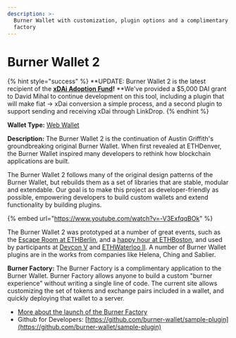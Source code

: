 ```yaml
---
description: >-
  Burner Wallet with customization, plugin options and a complimentary wallet
  factory
---
```


# Burner Wallet 2

{% hint style="success" %}
**UPDATE: Burner Wallet 2 is the latest recipient of the **[**xDAi Adoption Fund**](../../for-developers/grants/#xdai-adoption-fund)!** **We've provided a $5,000 DAI grant to David Mihal to continue development on this tool, including a plugin that will make fiat -> xDai conversion a simple process, and a second plugin to support sending and receiving xDai through LinkDrop.  &#x20;
{% endhint %}

**Wallet Type:** [Web Wallet](https://wallet.burnerfactory.com)

**Description:** The Burner Wallet 2 is the continuation of Austin Griffith's groundbreaking original Burner Wallet. When first revealed at ETHDenver, the Burner Wallet inspired many developers to rethink how blockchain applications are built.

The Burner Wallet 2 follows many of the original design patterns of the Burner Wallet, but rebuilds them as a set of libraries that are stable, modular and extendable. Our goal is to make this project as developer-friendly as possible, empowering developers to build custom wallets and extend functionality by building plugins.

{% embed url="https://www.youtube.com/watch?v=-V3ExfqqBOk" %}

The Burner Wallet 2 was prototyped at a number of great events, such as the [Escape Room at ETHBerlin](https://medium.com/@dmihal/bringing-the-burner-wallet-to-ethberlins-escape-room-5d2d01992962), and a [happy hour at ETHBoston](https://twitter.com/dmihal/status/1169999226237009920), and used by participants at [Devcon V](../../about-xdai/use-cases/cryptocurrency-for-events-and-conferences/devcon-5.md) and [ETHWaterloo II](../../about-xdai/use-cases/cryptocurrency-for-events-and-conferences/ethwaterloo.md). A number of Burner Wallet plugins are in the works from companies like Helena, Ching and Sablier.

**Burner Factory:** The Burner Factory is a complimentary application to the Burner Wallet. Burner Factory allows anyone to build a custom "burner experience" without writing a single line of code. The current site allows customizing the set of tokens and exchange pairs included in a wallet, and quickly deploying that wallet to a server.&#x20;

* [More about the launch of the Burner Factory](https://medium.com/@dmihal/your-own-burner-wallet-in-3-minutes-introducing-the-burner-factory-prototype-48452e1ff48)
* Github for Developers: [https://github.com/burner-wallet/sample-plugin](https://github.com/burner-wallet/sample-plugin)
